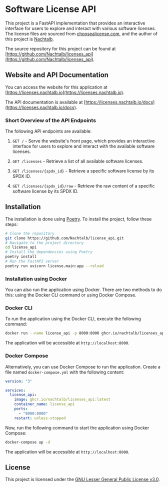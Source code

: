 # Software License API

This project is a FastAPI implementation that provides an interactive interface
for users to explore and interact with various software licenses. The license
files are sourced from
[choosealicense.com](https://github.com/github/choosealicense.com), and the
author of this project is [Nachtalb](https://github.com/Nachtalb).

The source repository for this project can be found at
[https://github.com/Nachtalb/licenses_api](https://github.com/Nachtalb/licenses_api).

## Website and API Documentation

You can access the website for this application at
[https://licenses.nachtalb.io](https://licenses.nachtalb.io).

The API documentation is available at
[https://licenses.nachtalb.io/docs](https://licenses.nachtalb.io/docs).

### Short Overview of the API Endpoints

The following API endpoints are available:

1. `GET /` - Serve the website's front page, which provides an interactive
   interface for users to explore and interact with the available software
   licenses.

2. `GET /licenses` - Retrieve a list of all available software licenses.

3. `GET /licenses/{spdx_id}` - Retrieve a specific software license by its SPDX
   ID.

4. `GET /licenses/{spdx_id}/raw` - Retrieve the raw content of a specific
   software license by its SPDX ID.

## Installation

The installation is done using [Poetry](https://python-poetry.org/). To install
the project, follow these steps:

```bash
# Clone the repository
git clone https://github.com/Nachtalb/license_api.git
# Navigate to the project directory
cd license_api
# Install the dependencies using Poetry
poetry install
# Run the FastAPI server
poetry run uvicorn license.main:app --reload
```

### Installation using Docker

You can also run the application using Docker. There are two methods to do this:
using the Docker CLI command or using Docker Compose.

### Docker CLI

To run the application using the Docker CLI, execute the following command:

```bash
docker run --name license_api -p 8000:8000 ghcr.io/nachtalb/licenses_api:latest
```

The application will be accessible at `http://localhost:8000`.

### Docker Compose

Alternatively, you can use Docker Compose to run the application. Create a file
named `docker-compose.yml` with the following content:

```yaml
version: "3"

services:
  license_api:
    image: ghcr.io/nachtalb/licenses_api:latest
    container_name: license_api
    ports:
      - "8000:8000"
    restart: unless-stopped
```

Now, run the following command to start the application using Docker Compose:

```bash
docker-compose up -d
```

The application will be accessible at `http://localhost:8000`.

## License

This project is licensed under the
[GNU Lesser General Public License v3.0](https://www.gnu.org/licenses/lgpl-3.0.en.html).
